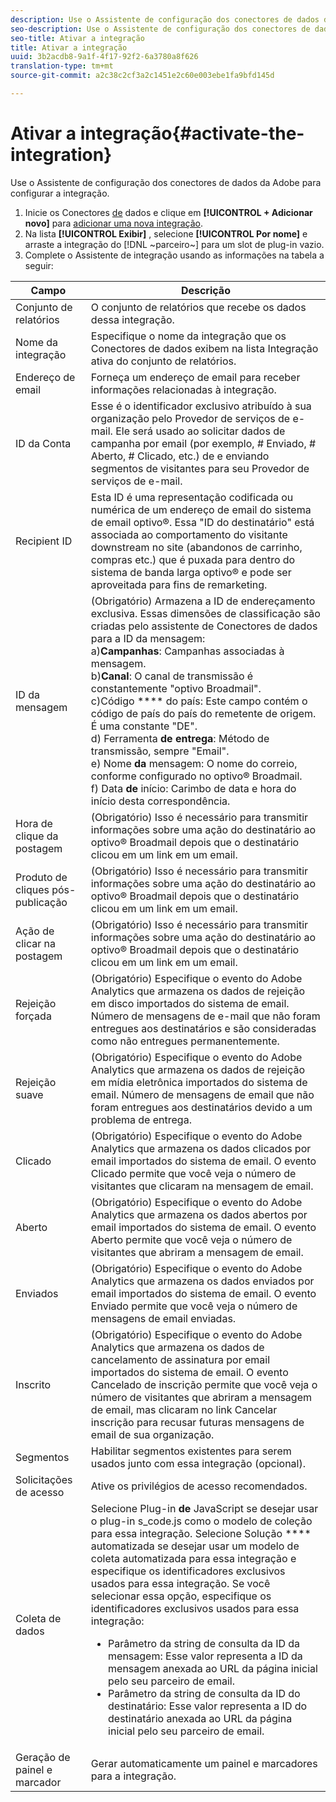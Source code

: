 ```yaml
---
description: Use o Assistente de configuração dos conectores de dados da Adobe para configurar a integração.
seo-description: Use o Assistente de configuração dos conectores de dados da Adobe para configurar a integração.
seo-title: Ativar a integração
title: Ativar a integração
uuid: 3b2acdb8-9a1f-4f17-92f2-6a3780a8f626
translation-type: tm+mt
source-git-commit: a2c38c2cf3a2c1451e2c60e003ebe1fa9bfd145d

---
```



# Ativar a integração{#activate-the-integration}

Use o Assistente de configuração dos conectores de dados da Adobe para configurar a integração.

1. Inicie os Conectores [de](https://marketing.adobe.com/resources/help/en_US/genesis/c_overview.html) dados e clique em **[!UICONTROL + Adicionar novo]** para [adicionar uma nova integração](https://marketing.adobe.com/resources/help/en_US/genesis/t_add_integration.html).
1. Na lista **[!UICONTROL Exibir]** , selecione **[!UICONTROL Por nome]** e arraste a integração do [!DNL ~parceiro~] para um slot de plug-in vazio.
1. Complete o Assistente de integração usando as informações na tabela a seguir:

| Campo | Descrição |
|--- |--- |
| Conjunto de relatórios | O conjunto de relatórios que recebe os dados dessa integração. |
| Nome da integração | Especifique o nome da integração que os Conectores de dados exibem na lista Integração ativa do conjunto de relatórios. |
| Endereço de email | Forneça um endereço de email para receber informações relacionadas à integração. |
| ID da Conta | Esse é o identificador exclusivo atribuído à sua organização pelo Provedor de serviços de e-mail. Ele será usado ao solicitar dados de campanha por email (por exemplo, # Enviado, # Aberto, # Clicado, etc.) de e enviando segmentos de visitantes para seu Provedor de serviços de e-mail. |
| Recipient ID | Esta ID é uma representação codificada ou numérica de um endereço de email do sistema de email optivo®. Essa "ID do destinatário" está associada ao comportamento do visitante downstream no site (abandonos de carrinho, compras etc.) que é puxada para dentro do sistema de banda larga optivo® e pode ser aproveitada para fins de remarketing. |
| ID da mensagem | (Obrigatório) Armazena a ID de endereçamento exclusiva. Essas dimensões de classificação são criadas pelo assistente de Conectores de dados para a ID da mensagem: <br>a)**Campanhas**: Campanhas associadas à mensagem. <br>b)**Canal**: O canal de transmissão é constantemente "optivo Broadmail". <br>c)Código **** do país: Este campo contém o código de país do país do remetente de origem. É uma constante "DE". <br>d) Ferramenta **de entrega**: Método de transmissão, sempre "Email".<br> e) Nome **da** mensagem: O nome do correio, conforme configurado no optivo® Broadmail. <br>f) Data **de** início: Carimbo de data e hora do início desta correspondência. |
| Hora de clique da postagem | (Obrigatório) Isso é necessário para transmitir informações sobre uma ação do destinatário ao optivo® Broadmail depois que o destinatário clicou em um link em um email. |
| Produto de cliques pós-publicação | (Obrigatório) Isso é necessário para transmitir informações sobre uma ação do destinatário ao optivo® Broadmail depois que o destinatário clicou em um link em um email. |
| Ação de clicar na postagem | (Obrigatório) Isso é necessário para transmitir informações sobre uma ação do destinatário ao optivo® Broadmail depois que o destinatário clicou em um link em um email. |
| Rejeição forçada | (Obrigatório) Especifique o evento do Adobe Analytics que armazena os dados de rejeição em disco importados do sistema de email. Número de mensagens de e-mail que não foram entregues aos destinatários e são consideradas como não entregues permanentemente. |
| Rejeição suave | (Obrigatório) Especifique o evento do Adobe Analytics que armazena os dados de rejeição em mídia eletrônica importados do sistema de email. Número de mensagens de email que não foram entregues aos destinatários devido a um problema de entrega. |
| Clicado | (Obrigatório) Especifique o evento do Adobe Analytics que armazena os dados clicados por email importados do sistema de email. O evento Clicado permite que você veja o número de visitantes que clicaram na mensagem de email. |
| Aberto | (Obrigatório) Especifique o evento do Adobe Analytics que armazena os dados abertos por email importados do sistema de email. O evento Aberto permite que você veja o número de visitantes que abriram a mensagem de email. |
| Enviados | (Obrigatório) Especifique o evento do Adobe Analytics que armazena os dados enviados por email importados do sistema de email. O evento Enviado permite que você veja o número de mensagens de email enviadas. |
| Inscrito | (Obrigatório) Especifique o evento do Adobe Analytics que armazena os dados de cancelamento de assinatura por email importados do sistema de email. O evento Cancelado de inscrição permite que você veja o número de visitantes que abriram a mensagem de email, mas clicaram no link Cancelar inscrição para recusar futuras mensagens de email de sua organização. |
| Segmentos | Habilitar segmentos existentes para serem usados junto com essa integração (opcional). |
|  Solicitações de acesso | Ative os privilégios de acesso recomendados. |
| Coleta de dados | Selecione Plug-in **de** JavaScript se desejar usar o plug-in s_code.js como o modelo de coleção para essa integração. Selecione Solução **** automatizada se desejar usar um modelo de coleta automatizada para essa integração e especifique os identificadores exclusivos usados para essa integração. Se você selecionar essa opção, especifique os identificadores exclusivos usados para essa integração:<ul><li>Parâmetro da string de consulta da ID da mensagem: Esse valor representa a ID da mensagem anexada ao URL da página inicial pelo seu parceiro de email.</li><li>Parâmetro da string de consulta da ID do destinatário: Esse valor representa a ID do destinatário anexada ao URL da página inicial pelo seu parceiro de email.</li></ul> |
| Geração de painel e marcador | Gerar automaticamente um painel e marcadores para a integração. |